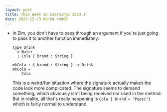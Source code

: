 ```yaml
---
layout: post
title: This Week In Learnings 2023.1
date: 2022-12-23 08:04 +0000
---
```


* In Elm, you don't have to pass through an argument if you're just going to pass it to another function immediately:
  
  ```
  type Drink
    = Water
    | Cola { brand : String }
  
  mkCola : { brand : String } -> Drink
  mkCola =
      Cola
  ```
  
  This is a weird/fun situation where the signature actually makes the code look more complicated. The signature seems to
  demand something, which obviously isn't being received nor used in the method. But in reality, all that's really happening
  is `Cola { brand = "Pepsi"}` which is fairly normal to understand.

